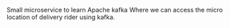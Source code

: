 Small microservice to learn Apache kafka Where we can access the micro location of delivery rider using kafka. 
